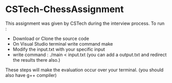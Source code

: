 # CSTech-ChessAssignment

This assignment was given by CSTech during the interview process.
To run :
  - Download or Clone the source code
  - On Visual Studio terminal write command make
  - Modify the input.txt with your specific input
  - write command : ./main < input.txt (you can add a output.txt and redirect the results there also.)

These steps will make the evaluation occur over your terminal. (you should also have g++ compiler)
